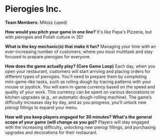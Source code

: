 # Pierogies Inc.

**Team Members:** Miłosz (uped)

**How would you pitch your game in one line?**
It's like Papa's Pizzeria, but with pierogies and Polish culture in 3D!

**What is the key mechanic(s) that make it fun?**
Managing your time with an ever-increasing number of customers, where you must multitask and stay focused to prepare pierogies for everyone.

**How does the game actually play? (Core Game Loop)**
Each day, when you open your restaurant, customers will start arriving and placing orders for different types of pierogies.
You’ll need to prepare them by completing mini-game-like tasks, such as rolling dough by tracing patterns with your mouse or joystick.
You will earn in-game currency based on the speed and quality of your work.
This currency can be spent on various decorations or kitchen upgrades (e.g., an automatic dough-rolling machine).
The game’s difficulty increases day by day, and as you progress, you’ll unlock new pierogi fillings to expand your menu.

**How will you keep players engaged for 30 minutes? What's the general scope of your game (will change as you go)?**
Players will stay engaged with the increasing difficulty, unlocking new pierogi fillings, and purchasing upgrades and decorations for their restaurant.
